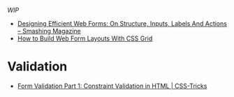 _WIP_

- [Designing Efficient Web Forms: On Structure, Inputs, Labels And Actions – Smashing Magazine](https://www.smashingmagazine.com/2017/06/designing-efficient-web-forms/?utm_source=frontendfocus&utm_medium=email)
- [How to Build Web Form Layouts With CSS Grid](https://webdesign.tutsplus.com/tutorials/how-to-build-web-form-layouts-with-css-grid--cms-28776?utm_source=frontendfocus&utm_medium=email)

# Validation
- [Form Validation Part 1: Constraint Validation in HTML | CSS-Tricks](https://css-tricks.com/form-validation-part-1-constraint-validation-html/)